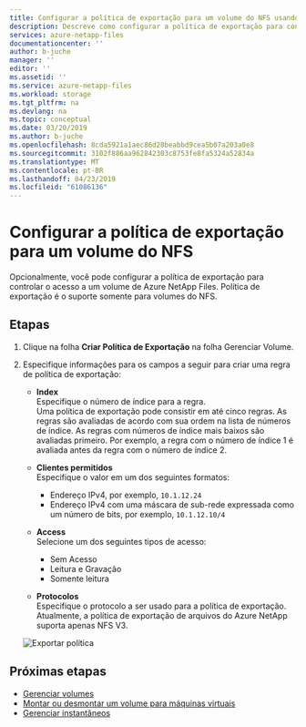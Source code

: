 ```yaml
---
title: Configurar a política de exportação para um volume do NFS usando arquivos do Azure NetApp | Microsoft Docs
description: Descreve como configurar a política de exportação para controlar o acesso a um volume do NFS usando arquivos do Azure NetApp
services: azure-netapp-files
documentationcenter: ''
author: b-juche
manager: ''
editor: ''
ms.assetid: ''
ms.service: azure-netapp-files
ms.workload: storage
ms.tgt_pltfrm: na
ms.devlang: na
ms.topic: conceptual
ms.date: 03/20/2019
ms.author: b-juche
ms.openlocfilehash: 8cda5921a1aec86d28beabbd9cea5b07a203a0e8
ms.sourcegitcommit: 3102f886aa962842303c8753fe8fa5324a52834a
ms.translationtype: MT
ms.contentlocale: pt-BR
ms.lasthandoff: 04/23/2019
ms.locfileid: "61086136"
---
```

# <a name="configure-export-policy-for-an-nfs-volume"></a>Configurar a política de exportação para um volume do NFS

Opcionalmente, você pode configurar a política de exportação para controlar o acesso a um volume de Azure NetApp Files. Política de exportação é o suporte somente para volumes do NFS. 

## <a name="steps"></a>Etapas 

1.  Clique na folha **Criar Política de Exportação** na folha Gerenciar Volume. 

2.  Especifique informações para os campos a seguir para criar uma regra de política de exportação:   
    *  **Index**   
        Especifique o número de índice para a regra.  
        Uma política de exportação pode consistir em até cinco regras. As regras são avaliadas de acordo com sua ordem na lista de números de índice. As regras com números de índice mais baixos são avaliadas primeiro. Por exemplo, a regra com o número de índice 1 é avaliada antes da regra com o número de índice 2. 

    * **Clientes permitidos**   
        Especifique o valor em um dos seguintes formatos:  
        * Endereço IPv4, por exemplo, `10.1.12.24` 
        * Endereço IPv4 com uma máscara de sub-rede expressada como um número de bits, por exemplo, `10.1.12.10/4`

    * **Access**  
        Selecione um dos seguintes tipos de acesso:  
        * Sem Acesso 
        * Leitura e Gravação
        * Somente leitura

    * **Protocolos**   
        Especifique o protocolo a ser usado para a política de exportação.   
        Atualmente, a política de exportação de arquivos do Azure NetApp suporta apenas NFS V3.

    ![Exportar política](../media/azure-netapp-files/azure-netapp-files-export-policy.png) 


## <a name="next-steps"></a>Próximas etapas 
* [Gerenciar volumes](azure-netapp-files-manage-volumes.md)
* [Montar ou desmontar um volume para máquinas virtuais](azure-netapp-files-mount-unmount-volumes-for-virtual-machines.md)
* [Gerenciar instantâneos](azure-netapp-files-manage-snapshots.md)
